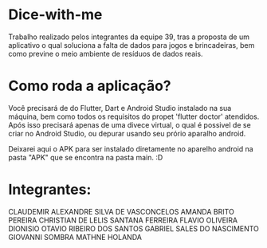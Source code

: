 # Dice-with-me
Trabalho realizado pelos integrantes da equipe 39, tras a proposta de um aplicativo o qual soluciona a falta de dados para jogos e brincadeiras, bem como previne o meio ambiente de resíduos de dados reais.

# Como roda a aplicação?
Você precisará de do Flutter, Dart e Android Studio instalado na sua máquina, bem como todos os requisitos do propet 'flutter doctor' atendidos.
Após isso precisará apenas de uma divece virtual, o qual é possivel de se criar no Android Studio, ou depurar usando seu prório aparalho android.

Deixarei aqui o APK para ser instalado diretamente no aparelho android na pasta "APK" que se encontra na pasta main. :D

# Integrantes:
 CLAUDEMIR ALEXANDRE SILVA DE VASCONCELOS
 AMANDA BRITO PEREIRA
 CHRISTIAN DE LELIS SANTANA FERREIRA
 FLAVIO OLIVEIRA DIONISIO
 OTAVIO RIBEIRO DOS SANTOS
 GABRIEL SALES DO NASCIMENTO
 GIOVANNI SOMBRA MATHNE HOLANDA

